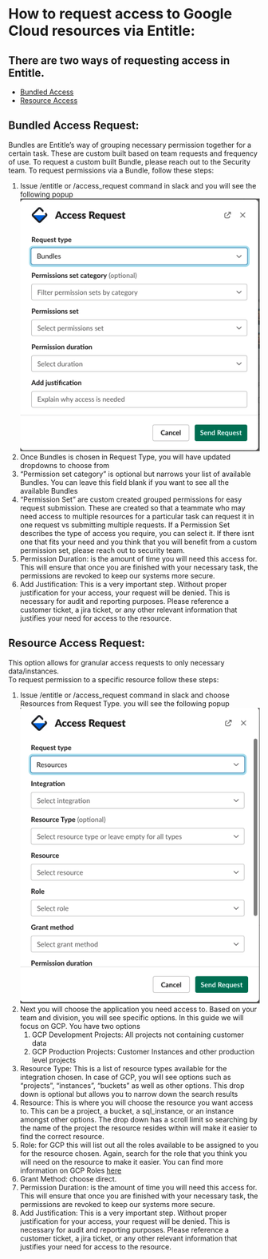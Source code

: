 # How to request access to Google Cloud resources via Entitle:

## There are two ways of requesting access in Entitle.

- [Bundled Access](entitle_request.md#bundled-access-request)
- [Resource Access](entitle_request.md#resource-access-request)

## Bundled Access Request:

Bundles are Entitle’s way of grouping necessary permission together for a certain task. These are custom built based on team requests and frequency of use.
To request a custom built Bundle, please reach out to the Security team.
To request permissions via a Bundle, follow these steps:

1. Issue /entitle or /access_request command in slack and you will see the following popup
   ![Bundle_dialog](/content/departments/security/img/Entitle_bundles.png)
2. Once Bundles is chosen in Request Type, you will have updated dropdowns to choose from
3. “Permission set category” is optional but narrows your list of available Bundles. You can leave this field blank if you want to see all the available Bundles
4. “Permission Set” are custom created grouped permissions for easy request submission. These are created so that a teammate who may need access to multiple resources for a particular task can request it in one request vs submitting multiple requests. If a Permission Set describes the type of access you require, you can select it. If there isnt one that fits your need and you think that you will benefit from a custom permission set, please reach out to security team.
5. Permission Duration: is the amount of time you will need this access for. This will ensure that once you are finished with your necessary task, the permissions are revoked to keep our systems more secure.
6. Add Justification: This is a very important step. Without proper justification for your access, your request will be denied. This is necessary for audit and reporting purposes. Please reference a customer ticket, a jira ticket, or any other relevant information that justifies your need for access to the resource.

## Resource Access Request:

This option allows for granular access requests to only necessary data/instances. \
To request permission to a specific resource follow these steps:

1. Issue /entitle or /access_request command in slack and choose Resources from Request Type. you will see the following popup
   ![Resource_dialog](/content/departments/security/img/Entitle_Resource.png)
2. Next you will choose the application you need access to. Based on your team and division, you will see specific options. In this guide we will focus on GCP. You have two options
   1. GCP Development Projects: All projects not containing customer data
   2. GCP Production Projects: Customer Instances and other production level projects
3. Resource Type: This is a list of resource types available for the integration chosen. In case of GCP, you will see options such as “projects”, “instances”, “buckets” as well as other options. This drop down is optional but allows you to narrow down the search results
4. Resource: This is where you will choose the resource you want access to. This can be a project, a bucket, a sql_instance, or an instance amongst other options. The drop down has a scroll limit so searching by the name of the project the resource resides within will make it easier to find the correct resource.
5. Role: for GCP this will list out all the roles available to be assigned to you for the resource chosen. Again, search for the role that you think you will need on the resource to make it easier. You can find more information on GCP Roles [here](https://cloud.google.com/iam/docs/understanding-roles)
6. Grant Method: choose direct.
7. Permission Duration: is the amount of time you will need this access for. This will ensure that once you are finished with your necessary task, the permissions are revoked to keep our systems more secure.
8. Add Justification: This is a very important step. Without proper justification for your access, your request will be denied. This is necessary for audit and reporting purposes. Please reference a customer ticket, a jira ticket, or any other relevant information that justifies your need for access to the resource.
